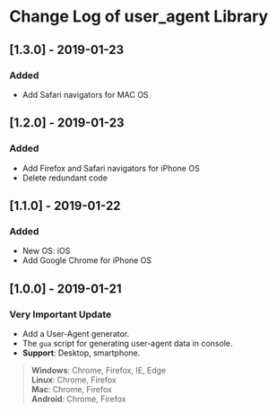 # Change Log of user_agent Library

## [1.3.0] - 2019-01-23
### Added
- Add Safari navigators for MAC OS

## [1.2.0] - 2019-01-23
### Added
- Add Firefox and Safari navigators for iPhone OS
- Delete redundant code

## [1.1.0] - 2019-01-22
### Added
- New OS: iOS
- Add Google Chrome for iPhone OS

## [1.0.0] - 2019-01-21
### Very Important Update
- Add a User-Agent generator.
- The `gua` script for generating user-agent data in console.
- **Support**: Desktop, smartphone.
> **Windows**: Chrome, Firefox, IE, Edge  
> **Linux**: Chrome, Firefox  
> **Mac**: Chrome, Firefox  
> **Android**: Chrome, Firefox
